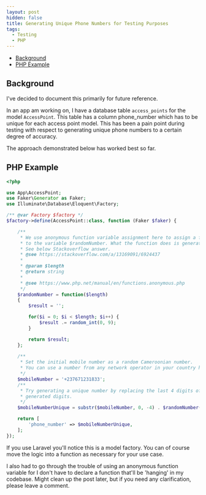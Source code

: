 ```yaml
---
layout: post
hidden: false
title: Generating Unique Phone Numbers for Testing Purposes
tags:
  - Testing
  - PHP
---
```

* [Background](#background)
* [PHP Example](#in-php)

## <a name="background"></a>Background

I've decided to document this primarily for future reference.

In an app am working on, I have a database table `access_points` for the model `AccessPoint`. This table has a column phone_number which has to be unique for each access point model. This has been a pain point during testing with respect to generating unique phone numbers to a certain degree of accuracy.

The approach demonstrated below has worked best so far.

## <a name="in-php"></a>PHP Example

```php
<?php

use App\AccessPoint;
use Faker\Generator as Faker;
use Illuminate\Database\Eloquent\Factory;

/** @var Factory $factory */
$factory->define(AccessPoint::class, function (Faker $faker) {

    /**
     * We use anonymous function variable assignment here to assign a function
     * to the variable $randomNumber. What the function does is generate an n-digit number.
     * See below Stackoverflow answer.
     * @see https://stackoverflow.com/a/13169091/6924437
     *
     * @param $length
     * @return string
     *
     * @see https://www.php.net/manual/en/functions.anonymous.php
     */
    $randomNumber = function($length)
    {
        $result = '';

        for($i = 0; $i < $length; $i++) {
            $result .= random_int(0, 9);
        }

        return $result;
    };
  
    /**
     * Set the initial mobile number as a random Cameroonian number.
     * You can use a number from any network operator in your country here.
     */
    $mobileNumber = '+237671231833';
    /**
     * Try generating a unique number by replacing the last 4 digits of the example phone number with 4 randomly
     * generated digits.
     */
    $mobileNumberUnique = substr($mobileNumber, 0, -4) . $randomNumber(4);

    return [
        'phone_number' => $mobileNumberUnique,
    ];
});
```

If you use Laravel you'll notice this is a model factory. You can of course move the logic into a function as necessary for your use case.

I also had to go through the trouble of using an anonymous function variable for I don't have to declare a function that'll be 'hanging' in my codebase. Might clean up the post later, but if you need any clarification, please leave a comment.